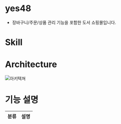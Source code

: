 # yes48
- 장바구니/주문/상품 관리 기능을 포함한 도서 쇼핑몰입니다.

# Skill

# Architecture
![아키텍쳐](https://github.com/harvee0813/yes48/assets/116448571/3b27be2b-630d-4b32-9831-ec463b47a7be)

# 기능 설명
|분류|설명|
|:--|:--|
